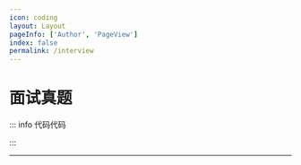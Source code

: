 ```yaml
---
icon: coding
layout: Layout
pageInfo: ['Author', 'PageView']
index: false
permalink: /interview
---
```


# 面试真题

::: info 代码代码

:::

---
